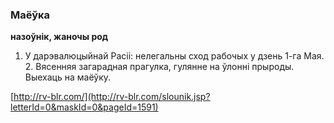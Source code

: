### Маёўка
**назоўнік, жаночы род**

1. У дарэвалюцыйнай Расіі: нелегальны сход рабочых у дзень 1-га Мая. 2. Вясенняя загарадная прагулка, гулянне на ўлонні прыроды. Выехаць на маёўку.

<a rel="author">[http://rv-blr.com/](http://rv-blr.com/slounik.jsp?letterId=0&maskId=0&pageId=1591)</a>
